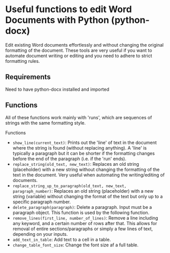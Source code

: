 # Useful functions to edit Word Documents with Python (python-docx)

Edit existing Word documents effortlessly and without changing the original formatting of the document. These tools are very useful if you want to automate document writing or editing and you need to adhere to strict formatting rules.

## Requirements

Need to have python-docx installed and imported

## Functions

All of these functions work mainly with 'runs', which are sequences of strings with the same formatting style.

Functions
- `show_line(current_text)`: Prints out the 'line' of text in the document where the string is found (without replacing anything). A 'line' is typically a paragraph but it can be shorter if the formatting changes before the end of the paragraph (i.e. if the 'run' ends).
- `replace_string(old_text, new_text)`: Replaces an old string (placeholder) with a new string without changing the formatting of the text in the document. Very useful when automating the writing/editing of documents.
- `replace_string_up_to_paragraph(old_text, new_text, paragraph_number)`: Replaces an old string (placeholder) with a new string (variable) without changing the format of the text
    but only up to a specific paragraph number.
- `delete_paragraph(paragraph)`: Delete a paragraph. Input must be a paragraph object. This function is used by the following function.
- `remove_lines(first_line, number_of_lines)`: Remove a line including any keyword, and a certain number of rows after that. This allows for removal of entire sections/paragraphs or simply a few lines of text, depending on your inputs.
- `add_text_in_table`: Add text to a cell in a table.
- `change_table_font_size`: Change the font size af a full table.

